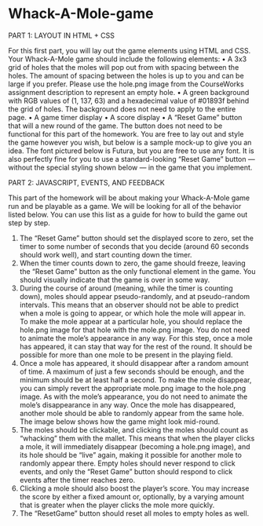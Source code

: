 # Whack-A-Mole-game

PART 1: LAYOUT IN HTML + CSS

For this first part, you will lay out the game elements using HTML and CSS. Your Whack-A-Mole game should include the following elements:
• A 3x3 grid of holes that the moles will pop out from with spacing between the holes. The amount of spacing between the holes is up to you and can be large if you prefer. Please use the hole.png image from the CourseWorks assignment description to represent an empty hole.
• A green background with RGB values of (1, 137, 63) and a hexadecimal value of #01893f behind the grid of holes. The background does not need to apply to the entire page.
• A game timer display
• A score display
• A “Reset Game” button that will a new round of the game. The button does not
need to be functional for this part of the homework.
You are free to lay out and style the game however you wish, but below is a sample mock-up to give you an idea. The font pictured below is Futura, but you are free to use any font. It is also perfectly fine for you to use a standard-looking “Reset Game” button — without the special styling shown below — in the game that you implement.


PART 2: JAVASCRIPT, EVENTS, AND FEEDBACK

This part of the homework will be about making your Whack-A-Mole game run and be playable as a game. We will be looking for all of the behavior listed below. You can use this list as a guide for how to build the game out step by step.
1. The “Reset Game” button should set the displayed score to zero, set the timer to some number of seconds that you decide (around 60 seconds should work well), and start counting down the timer.
2. When the timer counts down to zero, the game should freeze, leaving the “Reset Game” button as the only functional element in the game. You should visually indicate that the game is over in some way.
3. During the course of around (meaning, while the timer is counting down), moles should appear pseudo-randomly, and at pseudo-random intervals. This means that an observer should not be able to predict when a mole is going to appear, or which hole the mole will appear in. To make the mole appear at a particular hole, you should replace the hole.png image for that hole with the mole.png image. You do not need to animate the mole’s appearance in any way. For this step, once a mole has appeared, it can stay that way for the rest of the round. It should be possible for more than one mole to be present in the playing field.
4. Once a mole has appeared, it should disappear after a random amount of time. A maximum of just a few seconds should be enough, and the minimum should be at least half a second. To make the mole disappear, you can simply revert the appropriate mole.png image to the hole.png image. As with the mole’s appearance, you do not need to animate the mole’s disappearance in any way. Once the mole has disappeared, another mole should be able to randomly appear from the same hole. The image below shows how the game might look mid-round.
5. The moles should be clickable, and clicking the moles should count as “whacking” them with the mallet. This means that when the player clicks a mole, it will immediately disappear (becoming a hole.png image), and its hole should be “live” again, making it possible for another mole to randomly appear there. Empty holes should never respond to click events, and only the “Reset Game” button should respond to click events after the timer reaches zero.
6. Clicking a mole should also boost the player’s score. You may increase the score by either a fixed amount or, optionally, by a varying amount that is greater when the player clicks the mole more quickly.
7. The “ResetGame” button should reset all moles to empty holes as well.
